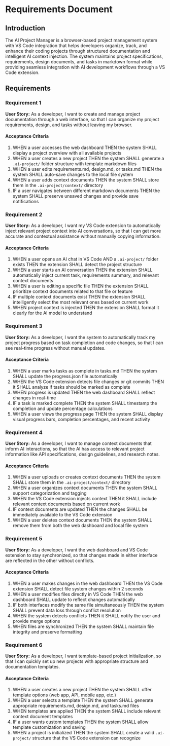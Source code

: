 # Requirements Document

## Introduction

The AI Project Manager is a browser-based project management system with VS Code integration that helps developers organize, track, and enhance their coding projects through structured documentation and intelligent AI context injection. The system maintains project specifications, requirements, design documents, and tasks in markdown format while providing seamless integration with AI development workflows through a VS Code extension.

## Requirements

### Requirement 1

**User Story:** As a developer, I want to create and manage project documentation through a web interface, so that I can organize my project requirements, design, and tasks without leaving my browser.

#### Acceptance Criteria

1. WHEN a user accesses the web dashboard THEN the system SHALL display a project overview with all available projects
2. WHEN a user creates a new project THEN the system SHALL generate a `.ai-project/` folder structure with template markdown files
3. WHEN a user edits requirements.md, design.md, or tasks.md THEN the system SHALL auto-save changes to the local file system
4. WHEN a user adds context documents THEN the system SHALL store them in the `.ai-project/context/` directory
5. IF a user navigates between different markdown documents THEN the system SHALL preserve unsaved changes and provide save notifications

### Requirement 2

**User Story:** As a developer, I want my VS Code extension to automatically inject relevant project context into AI conversations, so that I can get more accurate and contextual assistance without manually copying information.

#### Acceptance Criteria

1. WHEN a user opens an AI chat in VS Code AND a `.ai-project/` folder exists THEN the extension SHALL detect the project structure
2. WHEN a user starts an AI conversation THEN the extension SHALL automatically inject current task, requirements summary, and relevant context documents
3. WHEN a user is editing a specific file THEN the extension SHALL prioritize context documents related to that file or feature
4. IF multiple context documents exist THEN the extension SHALL intelligently select the most relevant ones based on current work
5. WHEN project context is injected THEN the extension SHALL format it clearly for the AI model to understand

### Requirement 3

**User Story:** As a developer, I want the system to automatically track my project progress based on task completion and code changes, so that I can see real-time progress without manual updates.

#### Acceptance Criteria

1. WHEN a user marks tasks as complete in tasks.md THEN the system SHALL update the progress.json file automatically
2. WHEN the VS Code extension detects file changes or git commits THEN it SHALL analyze if tasks should be marked as complete
3. WHEN progress is updated THEN the web dashboard SHALL reflect changes in real-time
4. IF a task is marked complete THEN the system SHALL timestamp the completion and update percentage calculations
5. WHEN a user views the progress page THEN the system SHALL display visual progress bars, completion percentages, and recent activity

### Requirement 4

**User Story:** As a developer, I want to manage context documents that inform AI interactions, so that the AI has access to relevant project information like API specifications, design guidelines, and research notes.

#### Acceptance Criteria

1. WHEN a user uploads or creates context documents THEN the system SHALL store them in the `.ai-project/context/` directory
2. WHEN a user organizes context documents THEN the system SHALL support categorization and tagging
3. WHEN the VS Code extension injects context THEN it SHALL include relevant context documents based on current work
4. IF context documents are updated THEN the changes SHALL be immediately available to the VS Code extension
5. WHEN a user deletes context documents THEN the system SHALL remove them from both the web dashboard and local file system

### Requirement 5

**User Story:** As a developer, I want the web dashboard and VS Code extension to stay synchronized, so that changes made in either interface are reflected in the other without conflicts.

#### Acceptance Criteria

1. WHEN a user makes changes in the web dashboard THEN the VS Code extension SHALL detect file system changes within 2 seconds
2. WHEN a user modifies files directly in VS Code THEN the web dashboard SHALL update to reflect changes automatically
3. IF both interfaces modify the same file simultaneously THEN the system SHALL prevent data loss through conflict resolution
4. WHEN the system detects conflicts THEN it SHALL notify the user and provide merge options
5. WHEN files are synchronized THEN the system SHALL maintain file integrity and preserve formatting

### Requirement 6

**User Story:** As a developer, I want template-based project initialization, so that I can quickly set up new projects with appropriate structure and documentation templates.

#### Acceptance Criteria

1. WHEN a user creates a new project THEN the system SHALL offer template options (web app, API, mobile app, etc.)
2. WHEN a user selects a template THEN the system SHALL generate appropriate requirements.md, design.md, and tasks.md files
3. WHEN templates are applied THEN the system SHALL include relevant context document templates
4. IF a user wants custom templates THEN the system SHALL allow template customization and saving
5. WHEN a project is initialized THEN the system SHALL create a valid `.ai-project/` structure that the VS Code extension can recognize